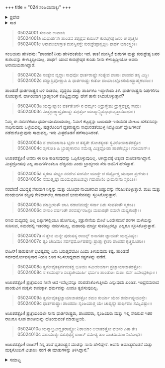 +++
title = "024 ಸಂಜಯವಾಕ್ಯಃ"
+++

<details><summary>ಪ್ರವೇಶ</summary>


।।   ಓಂ ಓಂ ನಮೋ ನಾರಾಯಣಾಯ।।   ಶ್ರೀ ವೇದವ್ಯಾಸಾಯ ನಮಃ ।।

ಶ್ರೀ ಕೃಷ್ಣದ್ವೈಪಾಯನ ವೇದವ್ಯಾಸ ವಿರಚಿತ  

**ಶ್ರೀ ಮಹಾಭಾರತ**

**ಉದ್ಯೋಗ ಪರ್ವ**

**ಸಂಜಯಯಾನ ಪರ್ವ**

**ಅಧ್ಯಾಯ 24**

</details>


<details><summary>ಸಾರ</summary>

ಕೌರವರೆಲ್ಲರೂ ಕುಶಲದಿಂದಿದ್ದಾರೆಂದೂ, ಅವರು ಪಾಂಡವರ ಪರಾಕ್ರಮಗಳನ್ನು ಸ್ಮರಿಸಿಕೊಳ್ಳುತ್ತಿದ್ದಾರೆಂದೂ, ಆದರೆ ಪಾಂಡವರು ಕಾಮಕ್ಕಾಗಿ ಧರ್ಮವನ್ನು ಎಂದೂ ತ್ಯಜಿಸುವುದಿಲ್ಲವೆಂದೂ, ಯುಧಿಷ್ಠಿರನು ಶಾಂತಿಯನ್ನುಂಟುಮಾಡುತ್ತಾನೆಂದು ಧೃತರಾಷ್ಟ್ರನು ನಂಬಿದ್ದಾನೆಂದೂ ಸಂಜಯನು ಪಾಂಡವರಿಗೆ ತಿಳಿಸುವುದು (1-10).

</details>

> 05024001 ಸಂಜಯ ಉವಾಚ।  
05024001a ಯಥಾರ್ಹಸೇ ಪಾಂಡವ ತತ್ತಥೈವ
	ಕುರೂನ್ ಕುರುಶ್ರೇಷ್ಠ ಜನಂ ಚ ಪೃಚ್ಚಸಿ।  
> 05024001c ಅನಾಮಯಾಸ್ತಾತ ಮನಸ್ವಿನಸ್ತೇ
	ಕುರುಶ್ರೇಷ್ಠಾನ್ಪೃಚ್ಚಸಿ ಪಾರ್ಥ ಯಾಂಸ್ತ್ವಂ।।  

ಸಂಜಯನು ಹೇಳಿದನು: “ಪಾಂಡವ! ನೀನು ಹೇಳಿದಂತೆಯೇ ಇದೆ. ತಾತ! ಮನಸ್ವೀ! ಕುರುಗಳ ಮತ್ತು ಕುರುಶ್ರೇಷ್ಠ ಜನರ ಕುಶಲವನ್ನು ಕೇಳುತ್ತಿದ್ದೀಯಲ್ಲ. ಪಾರ್ಥ! ಯಾವ ಕುರುಶ್ರೇಷ್ಠರ ಕುರಿತು ನೀನು ಕೇಳುತ್ತಿದ್ದೀಯೋ ಅವರು ಅನಾಮಯರಾಗಿದ್ದಾರೆ.

> 05024002a ಸಂತ್ಯೇವ ವೃದ್ಧಾಃ ಸಾಧವೋ ಧಾರ್ತರಾಷ್ಟ್ರೇ
	ಸಂತ್ಯೇವ ಪಾಪಾಃ ಪಾಂಡವ ತಸ್ಯ ವಿದ್ಧಿ।  
> 05024002c ದದ್ಯಾದ್ರಿಪೋಶ್ಚಾಪಿ ಹಿ ಧಾರ್ತರಾಷ್ಟ್ರಃ
	ಕುತೋ ದಾಯಾಽಲ್ಲೋಪಯೇದ್ಬ್ರಾಹ್ಮಣಾನಾಂ।।  

ಪಾಂಡವ! ಧಾರ್ತರಾಷ್ಟ್ರನ ಬಳಿ ಸಂತರೂ, ವೃದ್ಧರೂ ಮತ್ತು ಪಾಪಿಗಳೂ ಇದ್ದಾರೆಂದು ತಿಳಿ. ಧಾರ್ತರಾಷ್ಟ್ರನು ರಿಪುಗಳಿಗೂ ಕೊಡುತ್ತಾನೆ. ಹಾಗಿರುವಾಗ ಬ್ರಾಹ್ಮಣರಿಗೆ ಕೊಟ್ಟಿದ್ದುದನ್ನು ಹೇಗೆ ತಾನೇ ಕಸಿದುಕೊಳ್ಳುತ್ತಾನೆ?

> 05024003a ಯದ್ಯುಷ್ಮಾಕಂ ವರ್ತತೇಽಸೌ ನ ಧರ್ಮ್ಯಂ
	ಅದ್ರುಗ್ಧೇಷು ದ್ರುಗ್ಧವತ್ತನ್ನ ಸಾಧು।  
> 05024003c ಮಿತ್ರಧ್ರುಕ್ಸ್ಯಾದ್ಧೃತರಾಷ್ಟ್ರಃ ಸಪುತ್ರೋ
	ಯುಷ್ಮಾನ್ದ್ವಿಷನ್ಸಾಧುವೃತ್ತಾನಸಾಧುಃ।।  

ನಿಮ್ಮ ಈ ನಡವಳಿಕೆಯು ಧರ್ಮಯುತವಾದುದಲ್ಲ. ನಿಮಗೆ ಕೆಟ್ಟದ್ದನ್ನು ಬಯಸದೇ ಇರುವವರ ಮೇಲೂ ಹಗೆತನವನ್ನು ಸಾಧಿಸುವುದು ಒಳ್ಳೆಯದಲ್ಲ. ಪುತ್ರರೊಂದಿಗೆ ಧೃತರಾಷ್ಟ್ರನು ಸಾಧುನಡತೆಯುಳ್ಳ ನಿಮ್ಮೊಂದಿಗೆ ದ್ವೇಷಿಗಳಂತೆ ನಡೆದುಕೊಳ್ಳುವುದು ಸಾಧುವಲ್ಲ. ಇದು ಮಿತ್ರರೊಡನೆ ಹಗೆಸಾಧಿಸಿದಂತೆ.

> 05024004a ನ ಚಾನುಜಾನಾತಿ ಭೃಶಂ ಚ ತಪ್ಯತೇ
	ಶೋಚತ್ಯಂತಃ ಸ್ಥವಿರೋಽಜಾತಶತ್ರೋ।  
> 05024004c ಶೃಣೋತಿ ಹಿ ಬ್ರಾಹ್ಮಣಾನಾಂ ಸಮೇತ್ಯ
	ಮಿತ್ರದ್ರೋಹಃ ಪಾತಕೇಭ್ಯೋ ಗರೀಯಾನ್।।  

ಅಜಾತಶತ್ರೋ! ಅವನು ಈ ರೀತಿ ಕಾಡಿಸುವುದನ್ನು ಒಪ್ಪಿಕೊಳ್ಳುವುದಿಲ್ಲ. ಆಗಿದ್ದುದಕ್ಕೆ ಅತ್ಯಂತ ದುಃಖಿತನಾಗಿದ್ದಾನೆ. ಮಿತ್ರದ್ರೋಹವು ಎಲ್ಲ ಪಾಪಗಳಿಗಿಂತಲೂ ಹೆಚ್ಚಿನದು ಎಂದು ಬ್ರಾಹ್ಮಣರು ಸೇರಿ ಅವನಿಗೆ ಹೇಳಿದ್ದಾರೆ.

> 05024005a ಸ್ಮರಂತಿ ತುಭ್ಯಂ ನರದೇವ ಸಂಗಮೇ
	ಯುದ್ಧೇ ಚ ಜಿಷ್ಣೋಶ್ಚ ಯುಧಾಂ ಪ್ರಣೇತುಃ।   
> 05024005c ಸಮುತ್ಕೃಷ್ಟೇ ದುಂದುಭಿಶಂಖಶಬ್ದೇ
	ಗದಾಪಾಣಿಂ ಭೀಮಸೇನಂ ಸ್ಮರಂತಿ।।  

ನರದೇವ! ಯುದ್ಧಕ್ಕೆ ಸೇರಿದಾಗ ನಿನ್ನನ್ನು ಮತ್ತು ಯೋಧರ ನಾಯಕನಾದ ಜಿಷ್ಣುವನ್ನು ನೆನಪಿಸಿಕೊಳ್ಳುತ್ತಾರೆ. ಶಂಖ ಮತ್ತು ದುಂಧುಭಿಗಳ ಶಬ್ದವು ಕೇಳಿದಾಗಲೆಲ್ಲ ಗದಾಪಾಣಿ ಭೀಮಸೇನನನ್ನು ಸ್ಮರಿಸಿಕೊಳ್ಳುತ್ತಾರೆ.

> 05024006a ಮಾದ್ರೀಸುತೌ ಚಾಪಿ ರಣಾಜಿಮಧ್ಯೇ
	ಸರ್ವಾ ದಿಶಃ ಸಂಪತಂತೌ ಸ್ಮರಂತಿ।  
> 05024006c ಸೇನಾಂ ವರ್ಷಂತೌ ಶರವರ್ಷೈರಜಸ್ರಂ
	ಮಹಾರಥೌ ಸಮರೇ ದುಷ್ಪ್ರಕಂಪ್ಯೌ।।  

ರಣದ ಮಧ್ಯದಲ್ಲಿ ಎಲ್ಲ ದಿಕ್ಕುಗಳಲ್ಲಿಯೂ ಹೋಗಬಲ್ಲ, ಶತ್ರುಸೇನೆಯ ಮೇಲೆ ಒಂದೇಸಮನೆ ಶರಗಳ ಮಳೆಯನ್ನು ಸುರಿಸುವ, ಸಮರದಲ್ಲಿ ಇತರರನ್ನು ನಡುಗಿಸಬಲ್ಲ, ಮಹಾರಥಿ ಮಾದ್ರೀ ಸುತರಿಬ್ಬರನ್ನೂ ಎಲ್ಲರೂ ಸ್ಮರಿಸಿಕೊಳ್ಳುತ್ತಾರೆ.

> 05024007a ನ ತ್ವೇವ ಮನ್ಯೇ ಪುರುಷಸ್ಯ ರಾಜನ್ನ್
	ಅನಾಗತಂ ಜ್ಞಾಯತೇ ಯದ್ಭವಿಷ್ಯಂ।  
> 05024007c ತ್ವಂ ಚೇದಿಮಂ ಸರ್ವಧರ್ಮೋಪಪನ್ನಃ
	ಪ್ರಾಪ್ತಃ ಕ್ಲೇಶಂ ಪಾಂಡವ ಕೃಚ್ಚ್ರರೂಪಂ।।  

ರಾಜನ್! ಪುರುಷನಿಗೆ ಭವಿಷ್ಯದಲ್ಲಿ ಏನು ಬರುತ್ತದೆಯೋ ಎಂದು ತಿಳಿಯವುದು ಕಷ್ಟ. ಪಾಂಡವ! ಸರ್ವಧರ್ಮೋಪನ್ನನಾದ ನೀನೂ ಕೂಡ ಸಹಿಸಲಾಧ್ಯವಾದ ಕಷ್ಟಗಳನ್ನು ಪಡೆದೆ.

> 05024008a ತ್ವಮೇವೈತತ್ಸರ್ವಮತಶ್ಚ ಭೂಯಃ
	ಸಮೀಕುರ್ಯಾಃ ಪ್ರಜ್ಞಾಯಾಜಾತಶತ್ರೋ।  
> 05024008c ನ ಕಾಮಾರ್ಥಂ ಸಂತ್ಯಜೇಯುರ್ಹಿ ಧರ್ಮಂ
	ಪಾಂಡೋಃ ಸುತಾಃ ಸರ್ವ ಏವೇಂದ್ರಕಲ್ಪಾಃ।।  

ಅಜಾತಶತ್ರೋ! ಪ್ರಜ್ಞೆಯಿಂದ ನೀನೇ ಆದ ಇವೆಲ್ಲವನ್ನೂ ಸರಿಪಡೆಸಿಕೊಳುತ್ತೀಯೆ ಎನ್ನುವುದು ಖಂಡಿತ. ಇಂದ್ರಸಮರಾದ ಪಾಂಡುವಿನ ಮಕ್ಕಳು ಕಾಮಕ್ಕಾಗಿ ಧರ್ಮವನ್ನು ಎಂದೂ ತ್ಯಜಿಸುವುದಿಲ್ಲ.

> 05024009a ತ್ವಮೇವೈತತ್ಪ್ರಜ್ಞಾಯಾಜಾತಶತ್ರೋ
	ಶಮಂ ಕುರ್ಯಾ ಯೇನ ಶರ್ಮಾಪ್ನುಯುಸ್ತೇ।  
> 05024009c ಧಾರ್ತರಾಷ್ಟ್ರಾಃ ಪಾಂಡವಾಃ ಸೃಂಜಯಾಶ್ಚ
	ಯೇ ಚಾಪ್ಯನ್ಯೇ ಪಾರ್ಥಿವಾಃ ಸಮ್ನಿವಿಷ್ಟಾಃ।।  

ಅಜಾತಶತ್ರೋ! ಪ್ರಜ್ಞೆಯಿಂದಲೇ ನೀನು ಧಾರ್ತರಾಷ್ಟ್ರರು, ಪಾಂಡವರು, ಸೃಂಜಯರು ಮತ್ತು ಇಲ್ಲಿ ಸೇರಿರುವ ಇತರ ರಾಜರೂ ಕೂಡ ಶಾಂತಿಯನ್ನು ಹೊಂದುವಂತೆ ಮಾಡುತ್ತೀಯೆ.

> 05024010a ಯನ್ಮಾಬ್ರವೀದ್ಧೃತರಾಷ್ಟ್ರೋ ನಿಶಾಯಾಂ
	ಅಜಾತಶತ್ರೋ ವಚನಂ ಪಿತಾ ತೇ।  
> 05024010c ಸಹಾಮಾತ್ಯಃ ಸಹಪುತ್ರಶ್ಚ ರಾಜನ್
	ಸಮೇತ್ಯ ತಾಂ ವಾಚಮಿಮಾಂ ನಿಬೋಧ।।  

ಅಜಾತಶತ್ರೋ! ರಾಜನ್! ನಿನ್ನ ತಂದೆ ಧೃತರಾಷ್ಟ್ರನ ಮಾತನ್ನು ನಾನು ಹೇಳಿದ್ದೇನೆ. ಅವನು ಅಮಾತ್ಯರೊಡನೆ ಮತ್ತು ಮಕ್ಕಳೊಂದಿಗೆ ವಿಚಾರಿಸಿ ನನಗೆ ಈ ಮಾತುಗಳನ್ನು ತಿಳಿಸಿದ್ದಾನೆ.”

<details><summary>ಸಮಾಪ್ತಿ</summary>


ಇತಿ ಶ್ರೀ ಮಹಾಭಾರತೇ ಉದ್ಯೋಗ ಪರ್ವಣಿ ಸಂಜಯಯಾನ ಪರ್ವಣಿ ಸಂಜಯವಾಕ್ಯೇ ಚತುರ್ವಿಂಶೋಽಧ್ಯಾಯಃ।  
ಇದು ಶ್ರೀ ಮಹಾಭಾರತದಲ್ಲಿ ಉದ್ಯೋಗ ಪರ್ವದಲ್ಲಿ ಸಂಜಯಯಾನ ಪರ್ವದಲ್ಲಿ ಸಂಜಯವಾಕ್ಯದಲ್ಲಿ ಇಪ್ಪತ್ನಾಲ್ಕನೆಯ ಅಧ್ಯಾಯವು.


</details>
